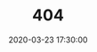 ---
title: 404
date: 2020-03-23 17:30:00
type: "404"
layout: "404"
description: "你来到了没有知识的荒原 :("
---